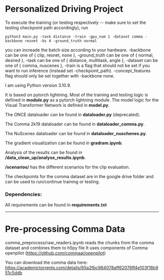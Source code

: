 # Personalized Driving Project

To execute the training (or testing respectively -- make sure to set the testing checkpoint path accordingly), run 

`python3 main.py -task distance -train -gpu_num 1 -dataset comma -backbone resnet -bs 4 -ground_truth normal`

you can increade the batch size according to your hardware. -backbone can be one of { clip, resnet, none }, -ground_truth can be one of { normal, desired }, -task  can be one of { distance, multitask, angle }, -dataset can be one of { comma, nuscenes }, -train is a flag that should not be set if you want to run inference (instead set -checkpoint_path). -concept_features flag should only be set together with -backbone none.

I am using Python version 3.10.9.

It is based on pytorch lightning. Most of the training and testing logic is defined in **module.py** as a pytorch lightning module. 
The model logic for the Visual Transformer Network is defined in **model.py**.

The ONCE dataloader can be found in **dataloader.py** (deprecated).

The Comma 2k19 dataloader can be found in **dataloader_comma.py**.

The NuScenes dataloader can be found in **dataloader_nuschenes.py**.

The gradient visualization can be found in **gradram.ipynb**.

Analysis of the results can be found in **/data_clean_up/analyse_results.ipynb**.

**/scenarios/** has the different scenarios for the clip evaluation.

The checkpoints for the comma dataset are in the google drive folder and can be used to run/continue training or testing.

### Dependencies: 
All requirements can be found in **requirements.txt**

______

# Pre-processing Comma Data
comma_preprocess/raw_readers.ipynb reads the chunks from the comma dataset and combines them to h5py file
It uses components of Comma openpilot (https://github.com/commaai/openpilot)


You can download the comma data here: https://academictorrents.com/details/65a2fbc964078aff62076ff4e103f18b951c5ddb
